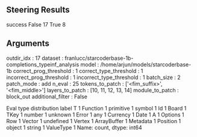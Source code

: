 ## Steering Results
success
False    17
True      8
## Arguments
outdir_idx : 17
dataset : franlucc/starcoderbase-1b-completions_typeinf_analysis
model : /home/arjun/models/starcoderbase-1b
correct_prog_threshold : 1
correct_type_threshold : 1
incorrect_prog_threshold : 1
incorrect_type_threshold : 1
batch_size : 2
patch_mode : add
n_eval : 25
tokens_to_patch : ['<fim_suffix>', '<fim_middle>']
layers_to_patch : [10, 11, 12, 13, 14]
module_to_patch : block_out
additional_filter : False

Eval type distribution
label
T              1
Function       1
primitive      1
symbol         1
Id             1
Board          1
TKey           1
number         1
unknown        1
Error          1
any            1
Currency       1
Date           1
A              1
Options        1
Row            1
Vector         1
undefined      1
Vertex         1
ArrayBuffer    1
Metadata       1
Position       1
object         1
string         1
ValueType      1
Name: count, dtype: int64
